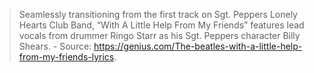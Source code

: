 > Seamlessly transitioning from the first track on Sgt. Peppers Lonely Hearts Club Band, “With A Little Help From My Friends” features lead vocals from drummer Ringo Starr as his Sgt. Peppers character Billy Shears. - Source: https://genius.com/The-beatles-with-a-little-help-from-my-friends-lyrics.
